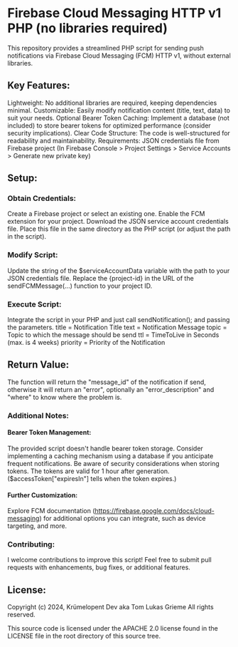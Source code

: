 # Firebase Cloud Messaging HTTP v1 PHP (no libraries required)

This repository provides a streamlined PHP script for sending push notifications via Firebase Cloud Messaging (FCM) HTTP v1, without external libraries.

## Key Features:

Lightweight: No additional libraries are required, keeping dependencies minimal.
Customizable: Easily modify notification content (title, text, data) to suit your needs.
Optional Bearer Token Caching: Implement a database (not included) to store bearer tokens for optimized performance (consider security implications).
Clear Code Structure: The code is well-structured for readability and maintainability.
Requirements: JSON credentials file from Firebase project (In Firebase Console > Project Settings > Service Accounts > Generate new private key)

## Setup:

### Obtain Credentials:

Create a Firebase project or select an existing one.
Enable the FCM extension for your project.
Download the JSON service account credentials file. Place this file in the same directory as the PHP script (or adjust the path in the script).

### Modify Script:

Update the string of the $serviceAccountData variable with the path to your JSON credentials file.
Replace the {project-id} in the URL of the sendFCMMessage(...) function to your project ID.

### Execute Script:

Integrate the script in your PHP and just call sendNotification(); and passing the parameters.
title = Notification Title
text = Notification Message
topic = Topic to which the message should be send
ttl = TimeToLive in Seconds (max. is 4 weeks)
priority = Priority of the Notification

## Return Value:

The function will return the "message_id" of the notification if send, otherwise it will return an "error", optionally an "error_description" and "where" to know where the problem is.

### Additional Notes:

#### Bearer Token Management:

The provided script doesn't handle bearer token storage. Consider implementing a caching mechanism using a database if you anticipate frequent notifications. Be aware of security considerations when storing tokens. The tokens are valid for 1 hour after generation. ($accessToken["expiresIn"] tells when the token expires.)

#### Further Customization:

Explore FCM documentation (https://firebase.google.com/docs/cloud-messaging) for additional options you can integrate, such as device targeting, and more.

### Contributing:

I welcome contributions to improve this script! Feel free to submit pull requests with enhancements, bug fixes, or additional features.

## License:

Copyright (c) 2024, Krümelopent Dev aka Tom Lukas Grieme
All rights reserved.

This source code is licensed under the APACHE 2.0 license found in the
LICENSE file in the root directory of this source tree.
